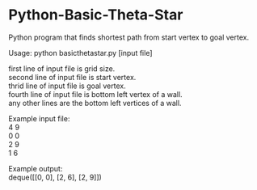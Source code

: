 # Python-Basic-Theta-Star

Python program that finds shortest path from start vertex to goal vertex.

Usage: python basicthetastar.py [input file]

first line of input file is grid size. </br>
second line of input file is start vertex. </br>
thrid line of input file is goal vertex. </br>
fourth line of input file is bottom left vertex of a wall. </br>
any other lines are the bottom left vertices of a wall. </br>

Example input file: </br>
4 9 </br>
0 0 </br>
2 9 </br>
1 6 </br>

Example output: </br>
deque([[0, 0], [2, 6], [2, 9]])
